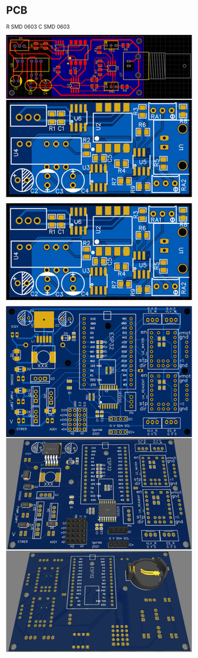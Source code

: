 # PCB

R SMD 0603
C SMD 0603

![All parts](img/PCB_pH.jpg)
![All parts](img/PCB_pH_v2.jpg)

![All parts](img/PCB_pH_v2.jpg)



![All parts](img/PCB_titrator.jpg)
![All parts](img/PCB_titrator_3D.jpg)
![All parts](img/PCB_titrator_back_3D.jpg)

